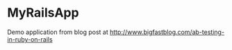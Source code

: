 MyRailsApp
==========

Demo application from blog post at http://www.bigfastblog.com/ab-testing-in-ruby-on-rails